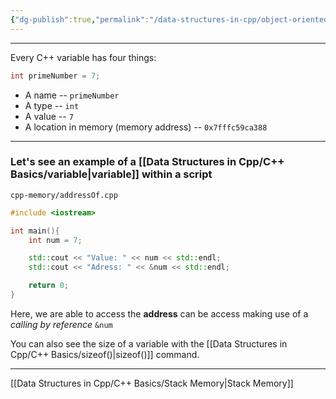 ```yaml
---
{"dg-publish":true,"permalink":"/data-structures-in-cpp/object-oriented-data-structures-in-c/"}
---
```


---
Every C++ variable has four things:

```c++
int primeNumber = 7;
```

- A name --  `primeNumber`
- A type -- `int`
- A value -- `7` 
- A location in memory (memory address) -- `0x7fffc59ca388`

---
### Let's see an example of a [[Data Structures in Cpp/C++ Basics/variable\|variable]] within a script

`cpp-memory/addressOf.cpp`
```c++
#include <iostream>

int main(){
	int num = 7;

	std::cout << "Value: " << num << std::endl;
	std::cout << "Adress: " << &num << std::endl;

	return 0;
}
```

Here, we are able to access the **address** can be access making use of a _calling by reference_ `&num`

You can also see the size of a variable with the [[Data Structures in Cpp/C++ Basics/sizeof()\|sizeof()]] command.

---

[[Data Structures in Cpp/C++ Basics/Stack Memory\|Stack Memory]]